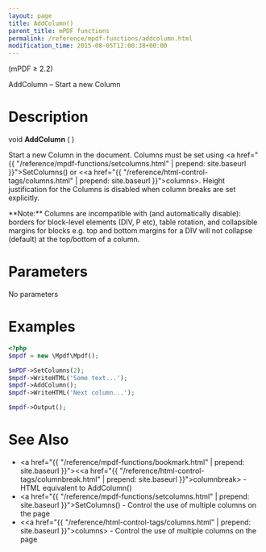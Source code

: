```yaml
---
layout: page
title: AddColumn()
parent_title: mPDF functions
permalink: /reference/mpdf-functions/addcolumn.html
modification_time: 2015-08-05T12:00:38+00:00
---
```


(mPDF &ge; 2.2)

AddColumn – Start a new Column

# Description

void **AddColumn** ( )

Start a new Column in the document. Columns must be set using
<a href="{{ "/reference/mpdf-functions/setcolumns.html" | prepend: site.baseurl }}">SetColumns()</a>
or &lt;<a href="{{ "/reference/html-control-tags/columns.html" | prepend: site.baseurl }}">columns</a>&gt;.
Height justification for the Columns is disabled when column breaks are set explicitly.

<div class="alert alert-info" role="alert" markdown="1">
  **Note:** Columns are incompatible with (and automatically disable): borders for block-level
  elements (DIV, P etc), table rotation, and collapsible margins for blocks e.g. top and bottom margins for a
  DIV will not collapse (default) at the top/bottom of a column.
</div>

# Parameters

No parameters

# Examples

```php
<?php
$mpdf = new \Mpdf\Mpdf();

$mPDF->SetColumns(2);
$mpdf->WriteHTML('Some text...');
$mpdf->AddColumn();
$mpdf->WriteHTML('Next column...');

$mpdf->Output();
```

# See Also

- <a href="{{ "/reference/mpdf-functions/bookmark.html" | prepend: site.baseurl }}"></a>&lt;<a href="{{ "/reference/html-control-tags/columnbreak.html" | prepend: site.baseurl }}">columnbreak</a>&gt; - HTML equivalent to AddColumn()
- <a href="{{ "/reference/mpdf-functions/setcolumns.html" | prepend: site.baseurl }}">SetColumns()</a> - Control the use of multiple columns on the page
- &lt;<a href="{{ "/reference/html-control-tags/columns.html" | prepend: site.baseurl }}">columns</a>&gt; - Control the use of multiple columns on the page
